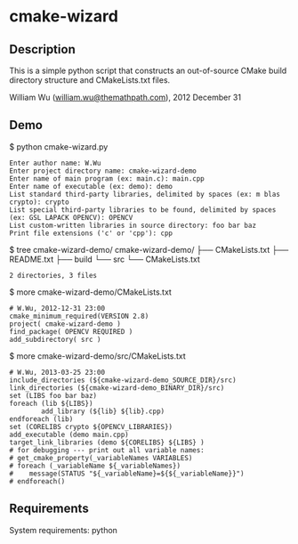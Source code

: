 cmake-wizard
===============

Description
---------------

This is a simple python script that constructs an out-of-source CMake build directory structure and CMakeLists.txt files.

William Wu (william.wu@themathpath.com), 2012 December 31 


Demo
---------------

$ python cmake-wizard.py 

	Enter author name: W.Wu
	Enter project directory name: cmake-wizard-demo
	Enter name of main program (ex: main.c): main.cpp
	Enter name of executable (ex: demo): demo
	List standard third-party libraries, delimited by spaces (ex: m blas crypto): crypto
	List special third-party libraries to be found, delimited by spaces (ex: GSL LAPACK OPENCV): OPENCV
	List custom-written libraries in source directory: foo bar baz
	Print file extensions ('c' or 'cpp'): cpp

$ tree cmake-wizard-demo/
	cmake-wizard-demo/
	├── CMakeLists.txt
	├── README.txt
	├── build
	└── src
	    └── CMakeLists.txt

	2 directories, 3 files

$ more cmake-wizard-demo/CMakeLists.txt 

	# W.Wu, 2012-12-31 23:00
	cmake_minimum_required(VERSION 2.8)
	project( cmake-wizard-demo )
	find_package( OPENCV REQUIRED )
	add_subdirectory( src )

$ more cmake-wizard-demo/src/CMakeLists.txt 

	# W.Wu, 2013-03-25 23:00
	include_directories (${cmake-wizard-demo_SOURCE_DIR}/src)
	link_directories (${cmake-wizard-demo_BINARY_DIR}/src)
	set (LIBS foo bar baz)
	foreach (lib ${LIBS})
	        add_library (${lib} ${lib}.cpp)
	endforeach (lib)
	set (CORELIBS crypto ${OPENCV_LIBRARIES})
	add_executable (demo main.cpp)
	target_link_libraries (demo ${CORELIBS} ${LIBS} )
	# for debugging --- print out all variable names:
	# get_cmake_property(_variableNames VARIABLES)
	# foreach (_variableName ${_variableNames})
	#    message(STATUS "${_variableName}=${${_variableName}}")
	# endforeach()


Requirements
---------------
System requirements: python